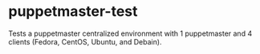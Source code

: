 puppetmaster-test
=================

Tests a puppetmaster centralized environment with 1 puppetmaster and 4 clients (Fedora, CentOS, Ubuntu, and Debain).
